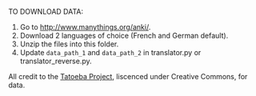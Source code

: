 TO DOWNLOAD DATA:

1. Go to http://www.manythings.org/anki/.
2. Download 2 languages of choice (French and German default).
3. Unzip the files into this folder.
4. Update `data_path_1` and `data_path_2` in translator.py or translator_reverse.py.

All credit to the [Tatoeba Project](http://tatoeba.org/home), liscenced under Creative Commons, for data.
